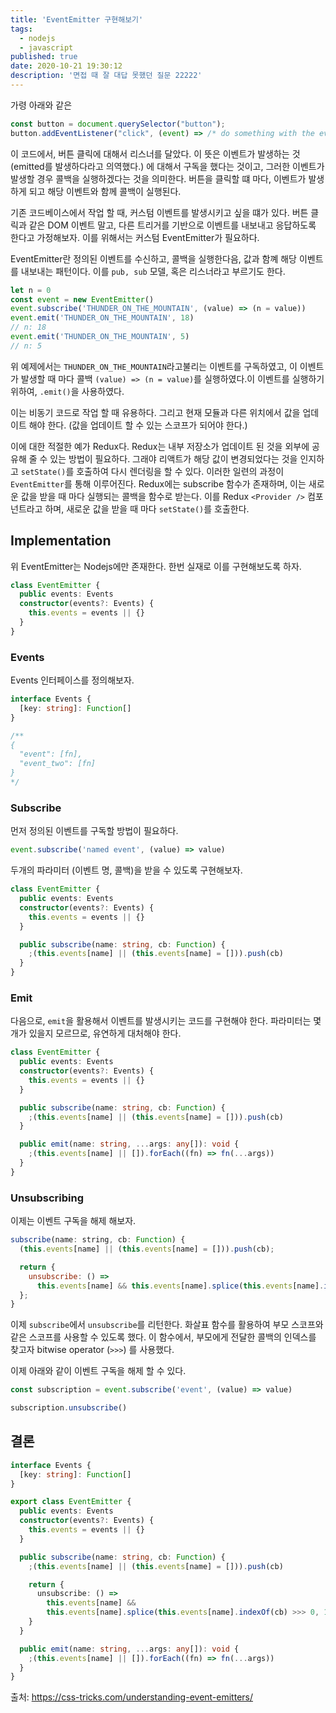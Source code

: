 ```yaml
---
title: 'EventEmitter 구현해보기'
tags:
  - nodejs
  - javascript
published: true
date: 2020-10-21 19:30:12
description: '면접 때 잘 대답 못했던 질문 22222'
---
```


가령 아래와 같은

```javascript
const button = document.querySelector("button");
button.addEventListener("click", (event) => /* do something with the event */)
```

이 코드에서, 버튼 클릭에 대해서 리스너를 달았다. 이 뜻은 이벤트가 발생하는 것 (emitted를 발생하다라고 의역했다.) 에 대해서 구독을 했다는 것이고, 그러한 이벤트가 발생할 경우 콜백을 실행하겠다는 것을 의미한다. 버튼을 클릭할 떄 마다, 이벤트가 발생하게 되고 해당 이벤트와 함께 콜백이 실행된다.

기존 코드베이스에서 작업 할 때, 커스텀 이벤트를 발생시키고 싶을 떄가 있다. 버튼 클릭과 같은 DOM 이벤트 말고, 다른 트리거를 기반으로 이벤트를 내보내고 응답하도록 한다고 가정해보자. 이를 위해서는 커스텀 EventEmitter가 필요하다.

EventEmitter란 정의된 이벤트를 수신하고, 콜백을 실행한다음, 값과 함꼐 해당 이벤트를 내보내는 패턴이다. 이를 `pub, sub` 모델, 혹은 리스너라고 부르기도 한다.

```javascript
let n = 0
const event = new EventEmitter()
event.subscribe('THUNDER_ON_THE_MOUNTAIN', (value) => (n = value))
event.emit('THUNDER_ON_THE_MOUNTAIN', 18)
// n: 18
event.emit('THUNDER_ON_THE_MOUNTAIN', 5)
// n: 5
```

위 예제에서는 `THUNDER_ON_THE_MOUNTAIN`라고불리는 이벤트를 구독하였고, 이 이벤트가 발생할 때 마다 콜백 `(value) => (n = value)`를 실행하였다.이 이벤트를 실행하기 위하여, `.emit()`을 사용하였다.

이는 비동기 코드로 작업 할 때 유용하다. 그리고 현재 모듈과 다른 위치에서 값을 업데이트 해야 한다. (값을 업데이트 할 수 있는 스코프가 되어야 한다.)

이에 대한 적절한 예가 Redux다. Redux는 내부 저장소가 업데이트 된 것을 외부에 공유해 줄 수 있는 방법이 필요하다. 그래야 리액트가 해당 값이 변경되었다는 것을 인지하고 `setState()`를 호출하여 다시 렌더링을 할 수 있다. 이러한 일련의 과정이 `EventEmitter`를 통해 이루어진다. Redux에는 subscribe 함수가 존재하며, 이는 새로운 값을 받을 때 마다 실행되는 콜백을 함수로 받는다. 이를 Redux `<Provider />` 컴포넌트라고 하며, 새로운 값을 받을 때 마다 `setState()`를 호출한다.

## Implementation

위 EventEmitter는 Nodejs에만 존재한다. 한번 실재로 이를 구현해보도록 하자.

```typescript
class EventEmitter {
  public events: Events
  constructor(events?: Events) {
    this.events = events || {}
  }
}
```

### Events

Events 인터페이스를 정의해보자.

```typescript
interface Events {
  [key: string]: Function[]
}

/**
{
  "event": [fn],
  "event_two": [fn]
}
*/
```

### Subscribe

먼저 정의된 이벤트를 구독할 방법이 필요하다.

```typescript
event.subscribe('named event', (value) => value)
```

두개의 파라미터 (이벤트 명, 콜백)을 받을 수 있도록 구현해보자.

```typescript
class EventEmitter {
  public events: Events
  constructor(events?: Events) {
    this.events = events || {}
  }

  public subscribe(name: string, cb: Function) {
    ;(this.events[name] || (this.events[name] = [])).push(cb)
  }
}
```

### Emit

다음으로, `emit`을 활용해서 이벤트를 발생시키는 코드를 구현해야 한다. 파라미터는 몇개가 있을지 모르므로, 유연하게 대처해야 한다.

```typescript
class EventEmitter {
  public events: Events
  constructor(events?: Events) {
    this.events = events || {}
  }

  public subscribe(name: string, cb: Function) {
    ;(this.events[name] || (this.events[name] = [])).push(cb)
  }

  public emit(name: string, ...args: any[]): void {
    ;(this.events[name] || []).forEach((fn) => fn(...args))
  }
}
```

### Unsubscribing

이제는 이벤트 구독을 해제 해보자.

```javascript
subscribe(name: string, cb: Function) {
  (this.events[name] || (this.events[name] = [])).push(cb);

  return {
    unsubscribe: () =>
      this.events[name] && this.events[name].splice(this.events[name].indexOf(cb) >>> 0, 1)
  };
}
```

이제 `subscribe`에서 `unsubscribe`를 리턴한다. 화살표 함수를 활용하여 부모 스코프와 같은 스코프를 사용할 수 있도록 했다. 이 함수에서, 부모에게 전달한 콜백의 인덱스를 찾고자 bitwise operator (`>>>`) 를 사용했다.

이제 아래와 같이 이벤트 구독을 해제 할 수 있다.

```javascript
const subscription = event.subscribe('event', (value) => value)

subscription.unsubscribe()
```

## 결론

```typescript
interface Events {
  [key: string]: Function[]
}

export class EventEmitter {
  public events: Events
  constructor(events?: Events) {
    this.events = events || {}
  }

  public subscribe(name: string, cb: Function) {
    ;(this.events[name] || (this.events[name] = [])).push(cb)

    return {
      unsubscribe: () =>
        this.events[name] &&
        this.events[name].splice(this.events[name].indexOf(cb) >>> 0, 1),
    }
  }

  public emit(name: string, ...args: any[]): void {
    ;(this.events[name] || []).forEach((fn) => fn(...args))
  }
}
```

출처: https://css-tricks.com/understanding-event-emitters/

